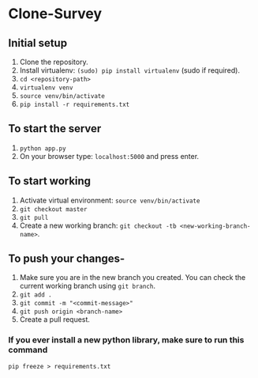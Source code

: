 # Clone-Survey


## Initial setup
1. Clone the repository.
2. Install virtualenv: `(sudo) pip install virtualenv` (sudo if required).
3. `cd <repository-path>`
4. `virtualenv venv`
5. `source venv/bin/activate`
6. `pip install -r requirements.txt`


## To start the server
1. `python app.py`
2. On your browser type: `localhost:5000` and press enter.

## To start working
1. Activate virtual environment: `source venv/bin/activate`
2. `git checkout master`
3. `git pull`
4. Create a new working branch: `git checkout -tb <new-working-branch-name>`.

## To push your changes-
1. Make sure you are in the new branch you created. You can check the current working branch using `git branch`.
2. `git add .`
3. `git commit -m "<commit-message>"`
4. `git push origin <branch-name>`
5. Create a pull request.

### If you ever install a new python library, make sure to run this command
`pip freeze > requirements.txt`

